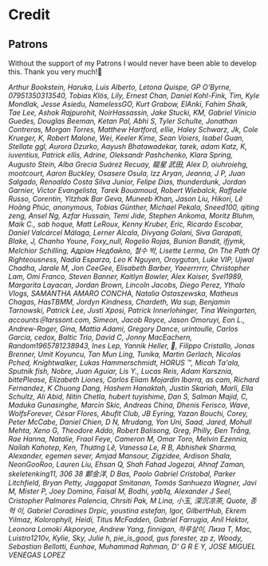 
# Credit

## Patrons

Without the support of my Patrons I would never have been able to develop this. Thank you very much!🙏<br>

*Arthur Bookstein, Haruka, Luis Alberto, Letona Quispe, GP O'Byrne, 07951350313540, Tobias Klös, Lily, Ernest Chan, Daniel Kohl-Fink, Tim, Kyle Mondlak, Jesse Asiedu, NamelessGO, Kurt Grabow, ElAnki, Fahim Shaik, Tae Lee, Ashok Rajpurohit, NoirHassassin, Jake Stucki, KM, Gabriel Vinicio Guedes, Douglas Beeman, Ketan Pal, Abhi S, Tyler Schulte, Jonathan Contreras, Morgan Torres, Matthew Hartford, ellie, Haley Schwarz, Jk, Cole Krueger, K, Robert Malone, Wei, Keeler Kime, Sean Voiers, Isabel Guan, Stellate ggl, Aurora Dzurko, Aayush Bhatawadekar, tarek, adam Katz, K, iuventius, Patrick ellis, Adrine, Oleksandr Pashchenko, Klara Spring, Augusto Stein, Alba Grecia Suárez Recuay, 龍星 武田, Alex D, oiuhroiehg, mootcourt, Aaron Buckley, Osasere Osula, Izz Aryan, Jeanna, J P, Juan Salgado, Renoaldo Costa Silva Junior, Felipe Dias, thunderdunk, Jordan Garnier, Victor Evangelista, Tarek Bouamoud, Robert Wiebalck, Raffaele Russo, Corentin, Yitzhak Bar Geva, Muneeb Khan, Jason Liu, Hikori, Lê Hoàng Phúc, anonymous, Tobias Günther, Michael Pekala, Sneed100, qiting zeng, Ansel Ng, Azfar Hussain, Temi Jide, Stephen Ankoma, Moritz Bluhm, Maik C., sab hoque, Matt LeRoux, Kenny Kruber, Eric, Ricardo Escobar, Daniel Valcárcel Málaga, Lerner Alcala, Divyang Golani, Siva Garapati, Blake, J, Chanho Youne, Foxy_null, Rogelio Rojas, Bunion Bandit, ifjymk, Melchior Schilling, Адріан Недбайло, 철수 박, Lisette Lerma, On The Path Of Righteousness, Nadia Esparza, Leo K Nguyen, Oroygutan, Luke VIP, Ujwal Chadha, Jarale M, Jon CeeGee, Elisabeth Barber, Yaeerrrrrr, Christopher Lam, Omi Franco, Steven Banner, Kaitlyn Bowler, Alex Kaiser, Svel1989, Margarita Layacan, Jordan Brown, Lincoln Jacobs, Diego Perez, Ythalo Vlogs, SAMANTHA AMARO CONCHA, Natalia Ostaszewska, Matheus Chagas, HasTBMM, Jordyn Kindness, Chardeth, Wa sup, Benjamin Tarnowski, Patrick Lee, Justi Xposi, Patrick Innerlohinger, Tina Weingarten, accounts＠larssont.com, Simeon, Jacob Royce, Jason Omoruyi, Eon L., Andrew-Roger, Gina, Mattia Adami, Gregory Dance, urintoulle, Carlos Garcia, cedox, Baltic Trio, David C, Jonny MacEachern, Random1965781238943, Ines Lep, Yannik Heller, 🌠, Filippo Cristallo, Jonas Brenner, Umit Koyuncu, Tan Mun Ling, Tunika, Martin Gerlach, Nicolas Pched, Knightwalker, Lukas Hammerschmidt, HORUS ™, Micah Ta'ala, Sputnik fish, Nobre, Juan Aguiar, Lis Y., Lucas Reis, Adam Karsznia, bittePlease, Elizabeth Liones, Carlos Eliam Mojardin Ibarra, as cam, Richard Fernandez, K Chuong Dang, Hashem Hanaktah, Justin Skariah, Marli, Ella Schultz, Ali Abid, Nitin Chetla, hubert tuyishime, Dan S, Salman Majid, C, Maduka Gunasinghe, Marcin Skic, Andreas China, Dhenis Ferisco, Wave, WolfsForever, César Flores, Abufit Club, JB Eyring, Yazan Bouchi, Corey, Peter McCabe, Daniel Chien, D N, Mrudang, Yon Uni, Saad, Jared, Mohull Mehta, Xeno G, Theodore Addo, Robert Balisong, Greg, Philly, Đen Trắng, Rae Hanna, Natalie, Fraol Feye, Cameron M, Omar Toro, Melvin Ezennia, Nailah Kahotep, Ken, Thương Lê, Vanessa Le, R B, Abhishek Sharma, Alexander, egemen sever, Amjad Mansour, Zigzidee, Ardison Shala, NeonGooRoo, Lauren Liu, Ehsan Q, Shah Fahad Jogezai, Ahnaf Zaman, skeletenking11, 306 38 鄭金洋, D Bas, Paolo Gabriel Cristobal, Parker Litchfield, Bryan Petty, Jaggapat Smitanan, Tomás Sanhueza Wagner, Javi M, Mister P, Joey Domino, Faisal M, Bodhi, yab1q, Alexander J Seel, Cristopher Palmares Palencia, Chrsiti Pak, M Lina, 小玉, 深沉凉茶, Quote, 종혁 이, Gabriel Coradines Drpic, youstina estefan, Igor, GilbertHub, Ekrem Yılmaz, Kolorophyll, Heidi, Titus McFadden, Gabriel Farrugia, Anil Hektor, Leonora Lomoki Akporyoe, Andrew Yang, finnigan, 하루살이, Лиза Т, Mac, Luistro1210v, Kylie, Sky, Julie h, pie_is_good, gus forester, zp z, Woody, Sebastian Bellotti, Eunhae, Muhammad Rahman, D' G R E Y, JOSE MIGUEL VENEGAS LOPEZ*
